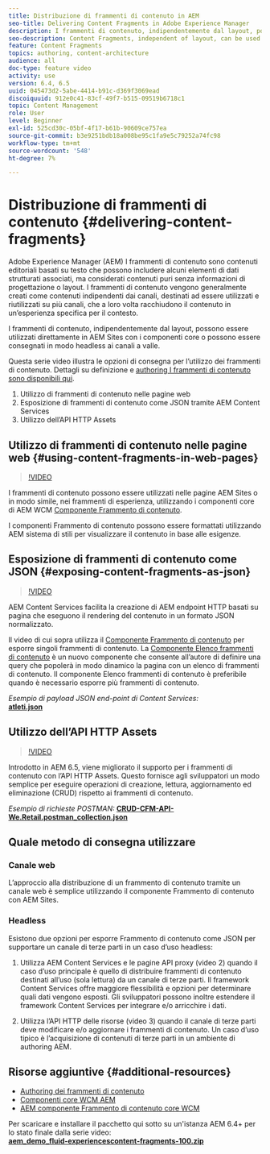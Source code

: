 ```yaml
---
title: Distribuzione di frammenti di contenuto in AEM
seo-title: Delivering Content Fragments in Adobe Experience Manager
description: I frammenti di contenuto, indipendentemente dal layout, possono essere utilizzati direttamente in AEM Sites con i componenti core o possono essere consegnati in modo headless ai canali a valle.
seo-description: Content Fragments, independent of layout, can be used directly in AEM Sites with Core Components or can be delivered in a headless manner to downstream channels.
feature: Content Fragments
topics: authoring, content-architecture
audience: all
doc-type: feature video
activity: use
version: 6.4, 6.5
uuid: 045473d2-5abe-4414-b91c-d369f3069ead
discoiquuid: 912e0c41-83cf-49f7-b515-09519b6718c1
topic: Content Management
role: User
level: Beginner
exl-id: 525cd30c-05bf-4f17-b61b-90609ce757ea
source-git-commit: b3e9251bdb18a008be95c1fa9e5c79252a74fc98
workflow-type: tm+mt
source-wordcount: '548'
ht-degree: 7%

---
```


# Distribuzione di frammenti di contenuto {#delivering-content-fragments}

Adobe Experience Manager (AEM) I frammenti di contenuto sono contenuti editoriali basati su testo che possono includere alcuni elementi di dati strutturati associati, ma considerati contenuti puri senza informazioni di progettazione o layout. I frammenti di contenuto vengono generalmente creati come contenuti indipendenti dai canali, destinati ad essere utilizzati e riutilizzati su più canali, che a loro volta racchiudono il contenuto in un’esperienza specifica per il contesto.

I frammenti di contenuto, indipendentemente dal layout, possono essere utilizzati direttamente in AEM Sites con i componenti core o possono essere consegnati in modo headless ai canali a valle.

Questa serie video illustra le opzioni di consegna per l’utilizzo dei frammenti di contenuto. Dettagli su definizione e [authoring I frammenti di contenuto sono disponibili qui](content-fragments-feature-video-use.md).

1. Utilizzo di frammenti di contenuto nelle pagine web
2. Esposizione di frammenti di contenuto come JSON tramite AEM Content Services
3. Utilizzo dell’API HTTP Assets

## Utilizzo di frammenti di contenuto nelle pagine web {#using-content-fragments-in-web-pages}

>[!VIDEO](https://video.tv.adobe.com/v/22449?quality=12&learn=on)

I frammenti di contenuto possono essere utilizzati nelle pagine AEM Sites o in modo simile, nei frammenti di esperienza, utilizzando i componenti core di AEM WCM [Componente Frammento di contenuto](https://experienceleague.adobe.com/docs/experience-manager-core-components/using/components/content-fragment-component.html?lang=it).

I componenti Frammento di contenuto possono essere formattati utilizzando AEM sistema di stili per visualizzare il contenuto in base alle esigenze.

## Esposizione di frammenti di contenuto come JSON {#exposing-content-fragments-as-json}

>[!VIDEO](https://video.tv.adobe.com/v/22448?quality=12&learn=on)

AEM Content Services facilita la creazione di AEM endpoint HTTP basati su pagina che eseguono il rendering del contenuto in un formato JSON normalizzato.

Il video di cui sopra utilizza il [Componente Frammento di contenuto](https://experienceleague.adobe.com/docs/experience-manager-core-components/using/components/content-fragment-component.html?lang=it) per esporre singoli frammenti di contenuto. La [Componente Elenco frammenti di contenuto](https://experienceleague.adobe.com/docs/experience-manager-core-components/using/components/content-fragment-list.html) è un nuovo componente che consente all’autore di definire una query che popolerà in modo dinamico la pagina con un elenco di frammenti di contenuto. Il componente Elenco frammenti di contenuto è preferibile quando è necessario esporre più frammenti di contenuto.

*Esempio di payload JSON end-point di Content Services:*\
**[atleti.json](assets/athletes.json)**

## Utilizzo dell’API HTTP Assets

>[!VIDEO](https://video.tv.adobe.com/v/26390?quality=12&learn=on)

Introdotto in AEM 6.5, viene migliorato il supporto per i frammenti di contenuto con l’API HTTP Assets. Questo fornisce agli sviluppatori un modo semplice per eseguire operazioni di creazione, lettura, aggiornamento ed eliminazione (CRUD) rispetto ai frammenti di contenuto.

*Esempio di richieste POSTMAN:*
**[CRUD-CFM-API-We.Retail.postman_collection.json](assets/CRUD-CFM-API-We.Retail.postman_collection.json)**

## Quale metodo di consegna utilizzare

### Canale web

L’approccio alla distribuzione di un frammento di contenuto tramite un canale web è semplice utilizzando il componente Frammento di contenuto con AEM Sites.

### Headless

Esistono due opzioni per esporre Frammento di contenuto come JSON per supportare un canale di terze parti in un caso d’uso headless:

1. Utilizza AEM Content Services e le pagine API proxy (video 2) quando il caso d’uso principale è quello di distribuire frammenti di contenuto destinati all’uso (sola lettura) da un canale di terze parti. Il framework Content Services offre maggiore flessibilità e opzioni per determinare quali dati vengono esposti. Gli sviluppatori possono inoltre estendere il framework Content Services per integrare e/o arricchire i dati.

2. Utilizza l’API HTTP delle risorse (video 3) quando il canale di terze parti deve modificare e/o aggiornare i frammenti di contenuto. Un caso d’uso tipico è l’acquisizione di contenuti di terze parti in un ambiente di authoring AEM.

## Risorse aggiuntive {#additional-resources}

* [Authoring dei frammenti di contenuto](content-fragments-feature-video-use.md)
* [Componenti core WCM AEM](https://experienceleague.adobe.com/docs/experience-manager-core-components/using/introduction.html?lang=it)
* [AEM componente Frammento di contenuto core WCM](https://experienceleague.adobe.com/docs/experience-manager-core-components/using/components/content-fragment-component.html?lang=it)

Per scaricare e installare il pacchetto qui sotto su un&#39;istanza AEM 6.4+ per lo stato finale dalla serie video:\
**[aem_demo_fluid-experiencescontent-fragments-100.zip](assets/aem_demo_fluid-experiencescontent-fragments-100.zip)**
